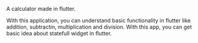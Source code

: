 A calculator made in flutter.


With this application, you can understand basic functionality in flutter like addition, subtractin, multiplication and division.
With this app, you can get basic idea about statefull widget in flutter.

